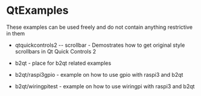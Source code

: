 # QtExamples

These examples can be used freely and do not contain anything restrictive in them

- qtquickcontrols2
-- scrollbar - Demostrates how to get original style scrollbars in Qt Quick Controls 2

- b2qt - place for b2qt related examples
- b2qt/raspi3gpio - example on how to use gpio with raspi3 and b2qt  
- b2qt/wiringpitest - example on how to use wiringpi  with raspi3 and b2qt

